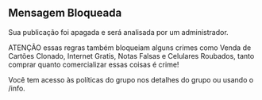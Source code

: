 ## Mensagem Bloqueada

Sua publicação foi apagada e será analisada por um administrador.

ATENÇÃO essas regras também bloqueiam alguns crimes como Venda de Cartões Clonado, Internet Gratis, Notas Falsas e Celulares Roubados, tanto comprar quanto comercializar essas coisas é crime!

Você tem acesso às políticas do grupo nos detalhes do grupo ou usando o /info.
